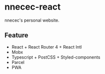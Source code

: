 # nnecec-react

nnecec's personal website.

## Feature

- React + React Router 4 + React Intl
- Mobx
- Typescript + PostCSS + Styled-components
- Parcel
- PWA
